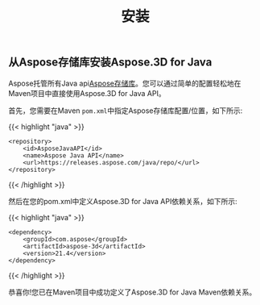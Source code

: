﻿---
title: 安装
type: docs
weight: 50
url: /zh/java/installation/
description: Aspose将所有Java api托管在Aspose存储库中。您可以通过简单的配置轻松地在Maven项目中直接使用Aspose.3D for Java API。
---
## **从Aspose存储库安装Aspose.3D for Java**
Aspose托管所有Java api[Aspose存储库](https://releases.aspose.com/java/repo/com/aspose/aspose-3d/)。您可以通过简单的配置轻松地在Maven项目中直接使用Aspose.3D for Java API。

首先，您需要在Maven `pom.xml`中指定Aspose存储库配置/位置，如下所示:

{{< highlight "java" >}}

 <repositories>

    <repository>
        <id>AsposeJavaAPI</id>
        <name>Aspose Java API</name>
        <url>https://releases.aspose.com/java/repo/</url>
    </repository>

</repositories>

{{< /highlight >}}

然后在您的pom.xml中定义Aspose.3D for Java API依赖关系，如下所示:

{{< highlight "java" >}}

 <dependencies>

    <dependency>
        <groupId>com.aspose</groupId>
        <artifactId>aspose-3d</artifactId>
        <version>21.4</version>
    </dependency>

</dependencies>

{{< /highlight >}}

恭喜你!您已在Maven项目中成功定义了Aspose.3D for Java Maven依赖关系。
